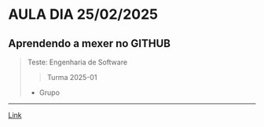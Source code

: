 # AULA DIA 25/02/2025
## Aprendendo a mexer no GITHUB 

> Teste: Engenharia de Software
>> Turma 2025-01
> - Grupo
---
[Link](https://github.com/radamesp7/AULA_s_2025-01-EngI-G1/blob/main/README.MD "Ameaça >> O retorno do Bug")
